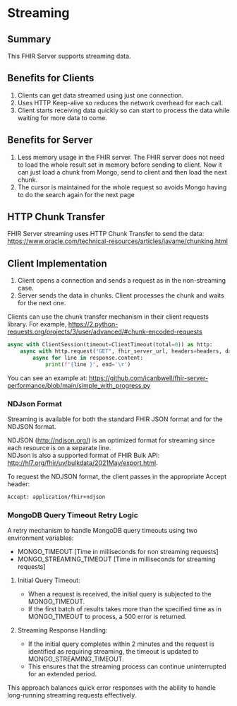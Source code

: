 # Streaming

## Summary

This FHIR Server supports streaming data.

## Benefits for Clients

1. Clients can get data streamed using just one connection.
2. Uses HTTP Keep-alive so reduces the network overhead for each call.
3. Client starts receiving data quickly so can start to process the data while waiting for more data to come.

## Benefits for Server

1. Less memory usage in the FHIR server. The FHIR server does not need to load the whole result set in memory before sending to client. Now it can just load a chunk from Mongo, send to client and then load the next chunk.
2. The cursor is maintained for the whole request so avoids Mongo having to do the search again for the next page

## HTTP Chunk Transfer

FHIR Server streaming uses HTTP Chunk Transfer to send the data:
https://www.oracle.com/technical-resources/articles/javame/chunking.html

## Client Implementation

1. Client opens a connection and sends a request as in the non-streaming case.
2. Server sends the data in chunks. Client processes the chunk and waits for the next one.

Clients can use the chunk transfer mechanism in their client requests library.
For example,
https://2.python-requests.org/projects/3/user/advanced/#chunk-encoded-requests

```python
async with ClientSession(timeout=ClientTimeout(total=0)) as http:
    async with http.request("GET", fhir_server_url, headers=headers, data=payload, ssl=False) as response:
        async for line in response.content:
            print(f"{line }", end='\r')
```

You can see an example at: https://github.com/icanbwell/fhir-server-performance/blob/main/simple_with_progress.py

### NDJson Format

Streaming is available for both the standard FHIR JSON format and for the NDJSON format.

NDJSON (http://ndjson.org/) is an optimized format for streaming since each resource is on a separate line.  
NDJson is also a supported format of FHIR Bulk API: http://hl7.org/fhir/uv/bulkdata/2021May/export.html.

To request the NDJSON format, the client passes in the appropriate Accept header:

```html
Accept: application/fhir+ndjson
```

### MongoDB Query Timeout Retry Logic

A retry mechanism to handle MongoDB query timeouts using two environment variables:
- MONGO_TIMEOUT [Time in milliseconds for non streaming requests]
- MONGO_STREAMING_TIMEOUT [Time in milliseconds for streaming requests]
1. Initial Query Timeout:
    - When a request is received, the initial query is subjected to the MONGO_TIMEOUT.
    - If the first batch of results takes more than the specified time as in MONGO_TIMEOUT to process, a 500 error is returned.

2. Streaming Response Handling:
    - If the initial query completes within 2 minutes and the request is identified as requiring streaming, the timeout is updated to MONGO_STREAMING_TIMEOUT.
    - This ensures that the streaming process can continue uninterrupted for an extended period.

This approach balances quick error responses with the ability to handle long-running streaming requests effectively.
